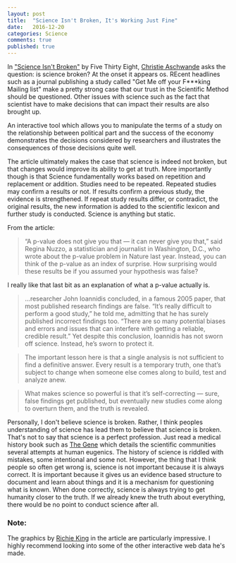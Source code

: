 ```yaml
---
layout: post
title:  "Science Isn't Broken, It's Working Just Fine"
date:   2016-12-20
categories: Science  
comments: true
published: true
---
```


In ["Science Isn't Broken"][538] by Five Thirty Eight, [Christie Aschwande][CA] asks the question: is science broken?  At the onset it appears os. REcent headlines such as a journal publishing a study called "Get Me off your F***king Mailing list" make a pretty strong case that our trust in the Scientific Method should be questioned. Other issues with science such as the fact that scientist have to make decisions that can impact their results are also brought up.  

An interactive tool which allows you to manipulate the terms of a study on the relationship between political part and the success of the economy demonstrates the decisions considered by researchers and illustrates the consequences of those decisions quite well.  

The article ultimately makes the case that science is indeed not broken, but that changes would improve its ability to get at truth. More importantly though is that Science fundamentally works based on repetition and replacement or addition.  Studies need to be repeated.  Repeated studies may confirm a results or not.  If results confirm a previous study, the evidence is strengthened. If repeat study results differ, or contradict, the original results, the new information is added to the scientific lexicon and further study is conducted. Science is anything but static. 

From the article: 

> “A p-value does not give you that — it can never give you that,” said Regina Nuzzo, a statistician and journalist in Washington, D.C., who wrote about the p-value problem in Nature last year. Instead, you can think of the p-value as an index of surprise. How surprising would these results be if you assumed your hypothesis was false?

I really like that last bit as an explanation of what a p-value actually is. 

> ...researcher John Ioannidis concluded, in a famous 2005 paper, that most published research findings are false. “It’s really difficult to perform a good study,” he told me, admitting that he has surely published incorrect findings too. “There are so many potential biases and errors and issues that can interfere with getting a reliable, credible result.” Yet despite this conclusion, Ioannidis has not sworn off science. Instead, he’s sworn to protect it.

> The important lesson here is that a single analysis is not sufficient to find a definitive answer. Every result is a temporary truth, one that’s subject to change when someone else comes along to build, test and analyze anew.

> What makes science so powerful is that it’s self-correcting — sure, false findings get published, but eventually new studies come along to overturn them, and the truth is revealed. 

Personally, I don't believe science is broken. Rather, I think peoples understanding of science has lead them to believe that science is broken. That's not to say that science is a perfect profession. Just read a medical history book such as [The Gene][TG] which details the scientific communities several attempts at human eugenics.  The history of science is riddled with mistakes, some intentional and some not. However, the thing that I think people so often get wrong is, science is not important because it is always correct. It is important because it gives us an evidence based structure to document and learn about things and it is a mechanism for questioning what is known.  When done correctly, science is always trying to get humanity closer to the truth.  If we already knew the truth about everything, there would be no point to conduct science after all.   

### Note: 
The graphics by [Richie King][RK] in the article are particularly impressive.  I highly recommend looking into some of the other interactive web data he's made. 



[538]: http://fivethirtyeight.com/features/science-isnt-broken/#part1

[CA]: http://fivethirtyeight.com/contributors/christie-aschwanden/

[TG]: https://www.amazon.com/Gene-Intimate-History-Siddhartha-Mukherjee/dp/1476733503/ref=sr_1_1?ie=UTF8&qid=1482270308&sr=8-1&keywords=the+genes

[RK]: http://fivethirtyeight.com/contributors/ritchie-king/

